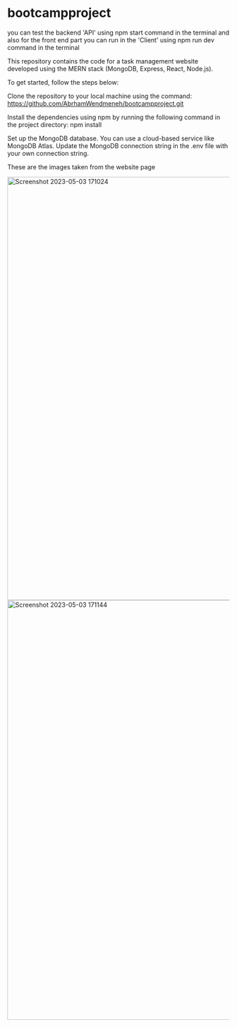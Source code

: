 # bootcampproject
you can test the backend 'API' using npm start command in the terminal 
and also for the front end part you can run in the 'Client' using npm run dev command in the terminal

This repository contains the code for a task management website developed using the MERN stack (MongoDB, Express, React, Node.js).

To get started, follow the steps below:

Clone the repository to your local machine using the command:
      https://github.com/AbrhamWendmeneh/bootcampproject.git

Install the dependencies using npm by running the following command in the project directory:
      npm install


Set up the MongoDB database. You can use a cloud-based service like MongoDB Atlas. Update the MongoDB connection string in the .env file with your own connection string.

These are the images taken from the website page

<img width="960" alt="Screenshot 2023-05-03 171024" src="https://user-images.githubusercontent.com/99592824/235941935-e263dff3-3279-410e-86a3-680d3b244ba5.png">


<img width="952" alt="Screenshot 2023-05-03 171144" src="https://user-images.githubusercontent.com/99592824/235942059-523ff2d6-ad32-4e36-8075-aa7efcff464e.png">
